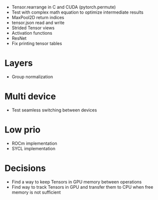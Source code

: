 + Tensor.rearrange in C and CUDA (pytorch.permute)
+ Test with complex math equation to optimize intermediate results
+ MaxPool2D return indices
+ tensor.json read and write
+ Strided Tensor views
+ Activation functions
+ ResNet
+ Fix printing tensor tables

# Layers
+ Group normalization

# Multi device
+ Test seamless switching between devices

# Low prio
+ ROCm implementation
+ SYCL implementation

# Decisions

+ Find a way to keep Tensors in GPU memory between operations
+ Find way to track Tensors in GPU and transfer them to CPU when free memory is not sufficient